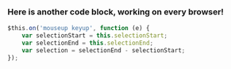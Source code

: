 ### Here is another code block, working on every browser!

```javascript
$this.on('mouseup keyup', function (e) {
	var selectionStart = this.selectionStart;
	var selectionEnd = this.selectionEnd;
	var selection = selectionEnd - selectionStart;
});
```